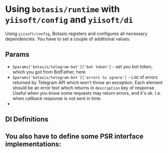 # Using `botasis/runtime` with `yiisoft/config` and `yiisoft/di`

Using `yiisoft/config`, Botasis registers and configures all necessary dependencies. You have to set a couple of additional values:

## Params
- `$params['botasis/telegram-bot']['bot token']` - set you bot token, which you got from BotFather, here
- `$params['botasis/telegram-bot']['errors to ignore']` - List of errors returned by Telegram API which won't throw an exception.
    Each element should be an error text which returns in `description` key of response.  
    Useful when you know some requests may return errors, and it's ok. I.e. when callback response is not sent in time.
- 

## DI Definitions
You also have to define some PSR interface implementations:
- 
